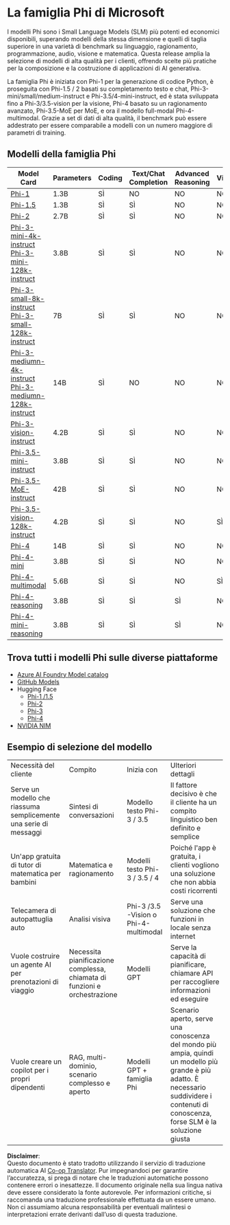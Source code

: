 <!--
CO_OP_TRANSLATOR_METADATA:
{
  "original_hash": "b5d936ffe4dfbab2244f6eb21b11f3b3",
  "translation_date": "2025-05-09T07:59:46+00:00",
  "source_file": "md/01.Introduction/01/01.PhiFamily.md",
  "language_code": "it"
}
-->
# La famiglia Phi di Microsoft

I modelli Phi sono i Small Language Models (SLM) più potenti ed economici disponibili, superando modelli della stessa dimensione e quelli di taglia superiore in una varietà di benchmark su linguaggio, ragionamento, programmazione, audio, visione e matematica. Questa release amplia la selezione di modelli di alta qualità per i clienti, offrendo scelte più pratiche per la composizione e la costruzione di applicazioni di AI generativa.

La famiglia Phi è iniziata con Phi-1 per la generazione di codice Python, è proseguita con Phi-1.5 / 2 basati su completamento testo e chat, Phi-3-mini/small/medium-instruct e Phi-3.5/4-mini-instruct, ed è stata sviluppata fino a Phi-3/3.5-vision per la visione, Phi-4 basato su un ragionamento avanzato, Phi-3.5-MoE per MoE, e ora il modello full-modal Phi-4-multimodal. Grazie a set di dati di alta qualità, il benchmark può essere addestrato per essere comparabile a modelli con un numero maggiore di parametri di training.

## Modelli della famiglia Phi


<div style="font-size:8px">

| Model Card |Parameters|Coding|Text/Chat Completion|Advanced Reasoning| Vision | Audio | MoE
| - | -  | - | - |- |- |- |- |
|[Phi-1](https://huggingface.co/microsoft/phi-1)|1.3B| SÌ| NO | NO |NO |NO |NO |
|[Phi-1.5](https://huggingface.co/microsoft/phi-1_5)|1.3B| SÌ|SÌ| NO |NO |NO |NO |
|[Phi-2](https://huggingface.co/microsoft/phi-1_5)|2.7B| SÌ|SÌ| NO |NO |NO |NO |
|[Phi-3-mini-4k-instruct](https://huggingface.co/microsoft/Phi-3-mini-4k-instruct)<br/>[Phi-3-mini-128k-instruct](https://huggingface.co/microsoft/Phi-3-mini-128k-instruct)|3.8B| SÌ|SÌ| NO |NO |NO |NO |
|[Phi-3-small-8k-instruct](https://huggingface.co/microsoft/Phi-3-small-8k-instruct)<br/>[Phi-3-small-128k-instruct](https://huggingface.co/microsoft/Phi-3-small-128k-instruct)<br/>|7B| SÌ|SÌ| NO |NO |NO |NO |
|[Phi-3-mediumn-4k-instruct](https://huggingface.co/microsoft/Phi-3-medium-4k-instruct)<br>[Phi-3-mediumn-128k-instruct](https://huggingface.co/microsoft/Phi-3-medium-128k-instruct)|14B|SÌ|NO| NO |NO |NO |NO |
|[Phi-3-vision-instruct](https://huggingface.co/microsoft/Phi-3-vision-128k-instruct)|4.2B|SÌ|SÌ|NO |NO |NO |NO |
|[Phi-3.5-mini-instruct](https://huggingface.co/microsoft/Phi-3.5-mini-instruct)|3.8B|SÌ|SÌ| NO |NO |NO |NO |
|[Phi-3.5-MoE-instruct](https://huggingface.co/microsoft/Phi-3.5-MoE-instruct)|42B|SÌ|SÌ| NO |NO |NO |SÌ |
|[Phi-3.5-vision-128k-instruct](https://huggingface.co/microsoft/Phi-3.5-vision-instruct)|4.2B|SÌ|SÌ| NO |SÌ |NO |NO |
|[Phi-4](https://huggingface.co/microsoft/phi-4)|14B|SÌ|SÌ| NO |NO |NO |NO |
|[Phi-4-mini](https://huggingface.co/microsoft/Phi-4-mini-instruct)|3.8B|SÌ|SÌ| NO |NO |NO |NO |
|[Phi-4-multimodal](https://huggingface.co/microsoft/Phi-4-multimodal-instruct)|5.6B|SÌ|SÌ| NO |SÌ |SÌ |NO |
|[Phi-4-reasoning](../../../../../md/01.Introduction/01)|3.8B|SÌ|SÌ| SÌ |NO |NO |NO |
|[Phi-4-mini-reasoning](../../../../../md/01.Introduction/01)|3.8B|SÌ|SÌ| SÌ |NO |NO |NO |


</div>

## **Trova tutti i modelli Phi sulle diverse piattaforme**

- [Azure AI Foundry Model catalog](https://ai.azure.com/explore/models?selectedCollection=phi)
- [GitHub Models](https://github.com/marketplace?query=Phi&type=models)
- Hugging Face
  - [Phi-1 /1.5](https://huggingface.co/collections/microsoft/phi-1-6626e29134744e94e222d572)
  - [Phi-2](https://huggingface.co/microsoft/phi-2)
  - [Phi-3](https://huggingface.co/collections/microsoft/phi-3-6626e15e9585a200d2d761e3)
  - [Phi-4](https://huggingface.co/collections/microsoft/phi-4-677e9380e514feb5577a40e4) 
- [NVIDIA NIM](https://build.nvidia.com/search?q=Phi)
 

## Esempio di selezione del modello

| | | | |
|-|-|-|-|
|Necessità del cliente|Compito|Inizia con|Ulteriori dettagli|
|Serve un modello che riassuma semplicemente una serie di messaggi|Sintesi di conversazioni|Modello testo Phi-3 / 3.5|Il fattore decisivo è che il cliente ha un compito linguistico ben definito e semplice|
|Un'app gratuita di tutor di matematica per bambini|Matematica e ragionamento|Modelli testo Phi-3 / 3.5 / 4|Poiché l'app è gratuita, i clienti vogliono una soluzione che non abbia costi ricorrenti |
|Telecamera di autopattuglia auto|Analisi visiva|Phi-3 /3.5 -Vision o Phi-4-multimodal|Serve una soluzione che funzioni in locale senza internet|
|Vuole costruire un agente AI per prenotazioni di viaggio|Necessita pianificazione complessa, chiamata di funzioni e orchestrazione|Modelli GPT|Serve la capacità di pianificare, chiamare API per raccogliere informazioni ed eseguire |
|Vuole creare un copilot per i propri dipendenti|RAG, multi-dominio, scenario complesso e aperto|Modelli GPT + famiglia Phi|Scenario aperto, serve una conoscenza del mondo più ampia, quindi un modello più grande è più adatto. È necessario suddividere i contenuti di conoscenza, forse SLM è la soluzione giusta|

**Disclaimer**:  
Questo documento è stato tradotto utilizzando il servizio di traduzione automatica AI [Co-op Translator](https://github.com/Azure/co-op-translator). Pur impegnandoci per garantire l’accuratezza, si prega di notare che le traduzioni automatiche possono contenere errori o inesattezze. Il documento originale nella sua lingua nativa deve essere considerato la fonte autorevole. Per informazioni critiche, si raccomanda una traduzione professionale effettuata da un essere umano. Non ci assumiamo alcuna responsabilità per eventuali malintesi o interpretazioni errate derivanti dall’uso di questa traduzione.
